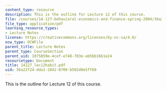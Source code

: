 ```yaml
---
content_type: resource
description: This is the outline for Lecture 12 of this course.
file: /courses/14-127-behavioral-economics-and-finance-spring-2004/36a22f24dda128420709b502d0e5ff69_14127_lec12habit.pdf
file_type: application/pdf
learning_resource_types:
- Lecture Notes
license: https://creativecommons.org/licenses/by-nc-sa/4.0/
ocw_type: OCWFile
parent_title: Lecture Notes
parent_type: CourseSection
parent_uid: 1075859e-4cef-e748-703e-ab5bb16b1e24
resourcetype: Document
title: 14127_lec12habit.pdf
uid: 36a22f24-dda1-2842-0709-b502d0e5ff69
---
```

This is the outline for Lecture 12 of this course.